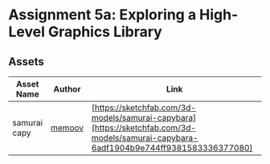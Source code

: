 # Assignment 5a: Exploring a High-Level Graphics Library

<!-- have a title across the table saying assets -->
<!-- table with categories: assets used, asset author, asset link -->

## Assets
| Asset Name | Author | Link |
|------------|--------|------|
| samurai capy| [memoov](https://sketchfab.com/movartD) | [https://sketchfab.com/3d-models/samurai-capybara](https://sketchfab.com/3d-models/samurai-capybara-6adf1904b9e744ff9381583336377080) |
